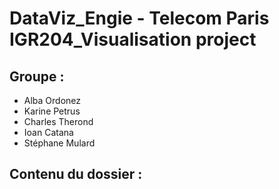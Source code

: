 # DataViz_Engie - Telecom Paris IGR204_Visualisation project

## Groupe :

- Alba Ordonez
- Karine Petrus
- Charles Therond
- Ioan Catana
- Stéphane Mulard

## Contenu du dossier :
